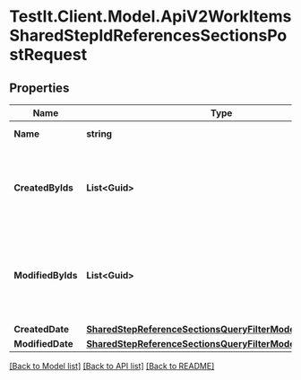 # TestIt.Client.Model.ApiV2WorkItemsSharedStepIdReferencesSectionsPostRequest

## Properties

Name | Type | Description | Notes
------------ | ------------- | ------------- | -------------
**Name** | **string** | Name of section | [optional] 
**CreatedByIds** | **List&lt;Guid&gt;** | Collection of identifiers of users who created work item | [optional] 
**ModifiedByIds** | **List&lt;Guid&gt;** | Collection of identifiers of users who applied last modification to work item | [optional] 
**CreatedDate** | [**SharedStepReferenceSectionsQueryFilterModelCreatedDate**](SharedStepReferenceSectionsQueryFilterModelCreatedDate.md) |  | [optional] 
**ModifiedDate** | [**SharedStepReferenceSectionsQueryFilterModelModifiedDate**](SharedStepReferenceSectionsQueryFilterModelModifiedDate.md) |  | [optional] 

[[Back to Model list]](../README.md#documentation-for-models) [[Back to API list]](../README.md#documentation-for-api-endpoints) [[Back to README]](../README.md)

